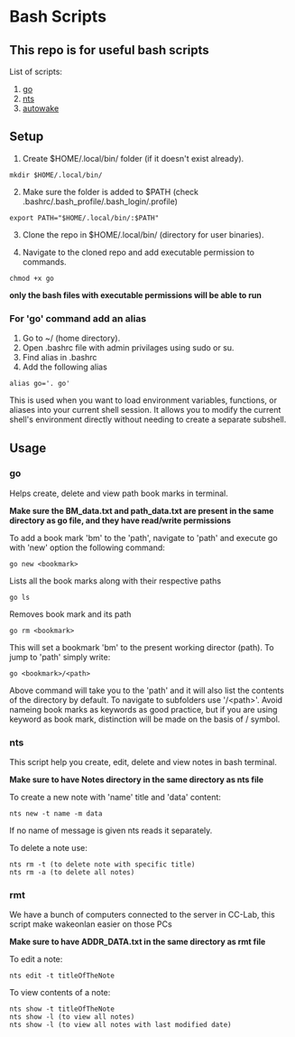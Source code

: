 # Bash Scripts

## This repo is for useful bash scripts

List of scripts:
1. [go](./bookmark_command/)
2. [nts](./bash_notes/)
3. [autowake](./autowake/)

## Setup
1. Create $HOME/.local/bin/ folder (if it doesn't exist already).
```
mkdir $HOME/.local/bin/
```
2. Make sure the folder is added to $PATH (check .bashrc/.bash_profile/.bash_login/.profile)
```
export PATH="$HOME/.local/bin/:$PATH"
```
3. Clone the repo in $HOME/.local/bin/ (directory for user binaries).

4. Navigate to the cloned repo and add executable permission to commands.
```
chmod +x go
```
**only the bash files with executable permissions will be able to run**

### For 'go' command add an alias
1. Go to ~/ (home directory).
1. Open .bashrc file with admin privilages using sudo or su.
1. Find alias in .bashrc
1. Add the following alias
```
alias go='. go'
```
This is used when you want to load environment variables, functions, or aliases into your current shell session. It allows you to modify the current shell's environment directly without needing to create a separate subshell.
## Usage

### go
Helps create, delete and view path book marks in terminal.

**Make sure the BM_data.txt and path_data.txt are present in the same directory as go file, and they have read/write permissions**

To add a book mark 'bm' to the 'path', navigate to 'path' and execute go with 'new' option the following command:
```
go new <bookmark>
```
Lists all the book marks along with their respective paths

```
go ls
```
Removes book mark and its path

```
go rm <bookmark>
```
This will set a bookmark 'bm' to the present working director (path). To jump to 'path' simply write:
```
go <bookmark>/<path>
```
Above command will take you to the 'path' and it will also list the contents of the directory by default. To navigate to subfolders use '/<path\>'. Avoid nameing book marks as keywords as good practice, but if you are using keyword as book mark, distinction will be made on the basis of / symbol.

### nts
This script help you create, edit, delete and view notes in bash terminal.

**Make sure to have Notes directory in the same directory as nts file**

To create a new note with 'name' title and 'data' content:
```
nts new -t name -m data
``` 
If no name of message is given nts reads it separately.

To delete a note use:
```
nts rm -t (to delete note with specific title)
nts rm -a (to delete all notes)
```

### rmt
We have a bunch of computers connected to the server in CC-Lab, this script make wakeonlan easier on those PCs

**Make sure to have ADDR_DATA.txt in the same directory as rmt file**

To edit a note:
```
nts edit -t titleOfTheNote
```

To view contents of a note:
```
nts show -t titleOfTheNote
nts show -l (to view all notes)
nts show -l (to view all notes with last modified date)
```

